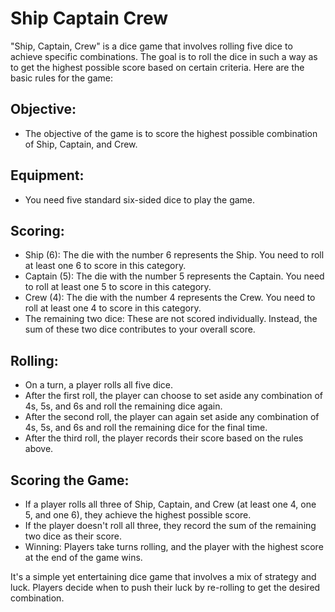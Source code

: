 # Ship Captain Crew
"Ship, Captain, Crew" is a dice game that involves rolling five dice to achieve specific combinations. The goal is to roll the dice in such a way as to get the highest possible score based on certain criteria. Here are the basic rules for the game:

## Objective: 
- The objective of the game is to score the highest possible combination of Ship, Captain, and Crew.

## Equipment: 
- You need five standard six-sided dice to play the game.

## Scoring:
- Ship (6): The die with the number 6 represents the Ship. You need to roll at least one 6 to score in this category.
- Captain (5): The die with the number 5 represents the Captain. You need to roll at least one 5 to score in this category.
- Crew (4): The die with the number 4 represents the Crew. You need to roll at least one 4 to score in this category.
- The remaining two dice: These are not scored individually. Instead, the sum of these two dice contributes to your overall score.

## Rolling:
- On a turn, a player rolls all five dice.
- After the first roll, the player can choose to set aside any combination of 4s, 5s, and 6s and roll the remaining dice again.
- After the second roll, the player can again set aside any combination of 4s, 5s, and 6s and roll the remaining dice for the final time.
- After the third roll, the player records their score based on the rules above.

## Scoring the Game:
- If a player rolls all three of Ship, Captain, and Crew (at least one 4, one 5, and one 6), they achieve the highest possible score.
- If the player doesn't roll all three, they record the sum of the remaining two dice as their score.
- Winning: Players take turns rolling, and the player with the highest score at the end of the game wins.

It's a simple yet entertaining dice game that involves a mix of strategy and luck. Players decide when to push their luck by re-rolling to get the desired combination.
